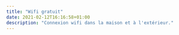 ```yaml
---
title: "Wifi gratuit"
date: 2021-02-12T16:16:58+01:00
description: "Connexion wifi dans la maison et à l'extérieur."
---
```



